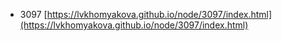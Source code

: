 * 3097
[https://lvkhomyakova.github.io/node/3097/index.html](https://lvkhomyakova.github.io/node/3097/index.html)